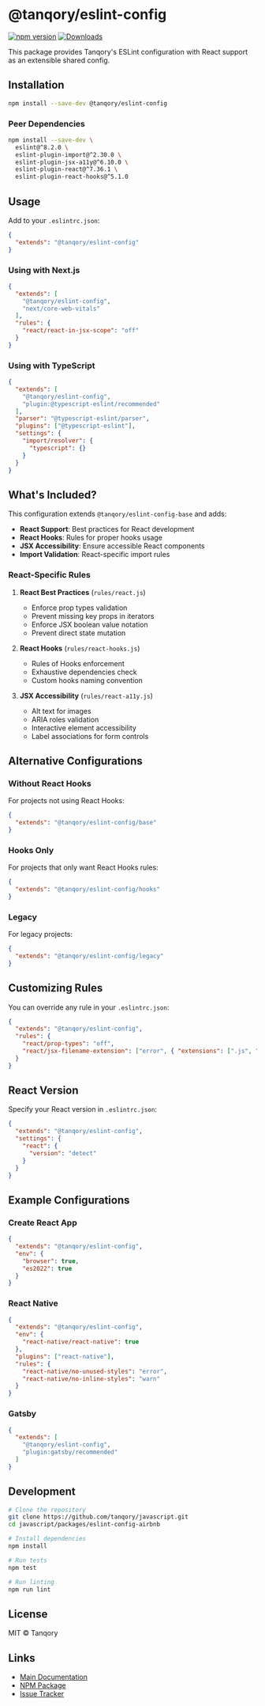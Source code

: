 # @tanqory/eslint-config

[![npm version](https://badge.fury.io/js/%40tanqory%2Feslint-config.svg)](https://www.npmjs.com/package/@tanqory/eslint-config)
[![Downloads](https://img.shields.io/npm/dm/@tanqory/eslint-config.svg)](https://www.npmjs.com/package/@tanqory/eslint-config)

This package provides Tanqory's ESLint configuration with React support as an extensible shared config.

## Installation

```bash
npm install --save-dev @tanqory/eslint-config
```

### Peer Dependencies

```bash
npm install --save-dev \
  eslint@^8.2.0 \
  eslint-plugin-import@^2.30.0 \
  eslint-plugin-jsx-a11y@^6.10.0 \
  eslint-plugin-react@^7.36.1 \
  eslint-plugin-react-hooks@^5.1.0
```

## Usage

Add to your `.eslintrc.json`:

```json
{
  "extends": "@tanqory/eslint-config"
}
```

### Using with Next.js

```json
{
  "extends": [
    "@tanqory/eslint-config",
    "next/core-web-vitals"
  ],
  "rules": {
    "react/react-in-jsx-scope": "off"
  }
}
```

### Using with TypeScript

```json
{
  "extends": [
    "@tanqory/eslint-config",
    "plugin:@typescript-eslint/recommended"
  ],
  "parser": "@typescript-eslint/parser",
  "plugins": ["@typescript-eslint"],
  "settings": {
    "import/resolver": {
      "typescript": {}
    }
  }
}
```

## What's Included?

This configuration extends `@tanqory/eslint-config-base` and adds:

- **React Support**: Best practices for React development
- **React Hooks**: Rules for proper hooks usage
- **JSX Accessibility**: Ensure accessible React components
- **Import Validation**: React-specific import rules

### React-Specific Rules

1. **React Best Practices** (`rules/react.js`)
   - Enforce prop types validation
   - Prevent missing key props in iterators
   - Enforce JSX boolean value notation
   - Prevent direct state mutation

2. **React Hooks** (`rules/react-hooks.js`)
   - Rules of Hooks enforcement
   - Exhaustive dependencies check
   - Custom hooks naming convention

3. **JSX Accessibility** (`rules/react-a11y.js`)
   - Alt text for images
   - ARIA roles validation
   - Interactive element accessibility
   - Label associations for form controls

## Alternative Configurations

### Without React Hooks

For projects not using React Hooks:

```json
{
  "extends": "@tanqory/eslint-config/base"
}
```

### Hooks Only

For projects that only want React Hooks rules:

```json
{
  "extends": "@tanqory/eslint-config/hooks"
}
```

### Legacy

For legacy projects:

```json
{
  "extends": "@tanqory/eslint-config/legacy"
}
```

## Customizing Rules

You can override any rule in your `.eslintrc.json`:

```json
{
  "extends": "@tanqory/eslint-config",
  "rules": {
    "react/prop-types": "off",
    "react/jsx-filename-extension": ["error", { "extensions": [".js", ".jsx", ".ts", ".tsx"] }]
  }
}
```

## React Version

Specify your React version in `.eslintrc.json`:

```json
{
  "extends": "@tanqory/eslint-config",
  "settings": {
    "react": {
      "version": "detect"
    }
  }
}
```

## Example Configurations

### Create React App

```json
{
  "extends": "@tanqory/eslint-config",
  "env": {
    "browser": true,
    "es2022": true
  }
}
```

### React Native

```json
{
  "extends": "@tanqory/eslint-config",
  "env": {
    "react-native/react-native": true
  },
  "plugins": ["react-native"],
  "rules": {
    "react-native/no-unused-styles": "error",
    "react-native/no-inline-styles": "warn"
  }
}
```

### Gatsby

```json
{
  "extends": [
    "@tanqory/eslint-config",
    "plugin:gatsby/recommended"
  ]
}
```

## Development

```bash
# Clone the repository
git clone https://github.com/tanqory/javascript.git
cd javascript/packages/eslint-config-airbnb

# Install dependencies
npm install

# Run tests
npm test

# Run linting
npm run lint
```

## License

MIT © Tanqory

## Links

- [Main Documentation](https://github.com/tanqory/javascript)
- [NPM Package](https://www.npmjs.com/package/@tanqory/eslint-config)
- [Issue Tracker](https://github.com/tanqory/javascript/issues)